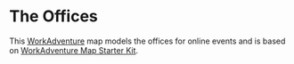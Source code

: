 # The Offices

This [WorkAdventure](https://workadventu.re) map models the offices for online events and is based on [WorkAdventure Map Starter Kit](https://github.com/npeguin/workadventure-tutorial).

